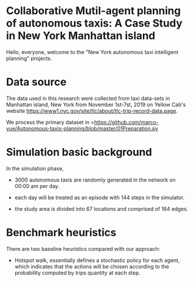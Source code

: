 # Collaborative Mutil-agent planning of autonomous taxis: A Case Study in New York Manhattan island


 Hello, everyone, welcome to the "New York autonomous taxi intelligent planning" projects.
 
 Data source
 ==
 
 
 The data used in this research were collected from taxi data-sets in Manhattan island, New York from November 1st-7st, 2019 on Yellow Cab's website https://www1.nyc.gov/site/tlc/about/tlc-trip-record-data.page.
 
 We process the primary dataset in >https://github.com/marco-yue/Autonomous-taxis-planning/blob/master/01Preparation.py
 
 Simulation basic background
 ==
 

In the simulation phase, 

* 3000 autonomous taxis are randomly generated in the network on 00:00 am per day.

* each day will be treated as an episode with 144 steps in the simulator.

* the study area is divided into 67 locations and comprised of 164 edges.

Benchmark heuristics
==

There are two baseline heuristics compared with our approach:

* Hotspot walk, essentially defines a stochastic policy for each agent, which indicates that the actions will be chosen according to the probability  computed by trips quantity at each step.
 
 
